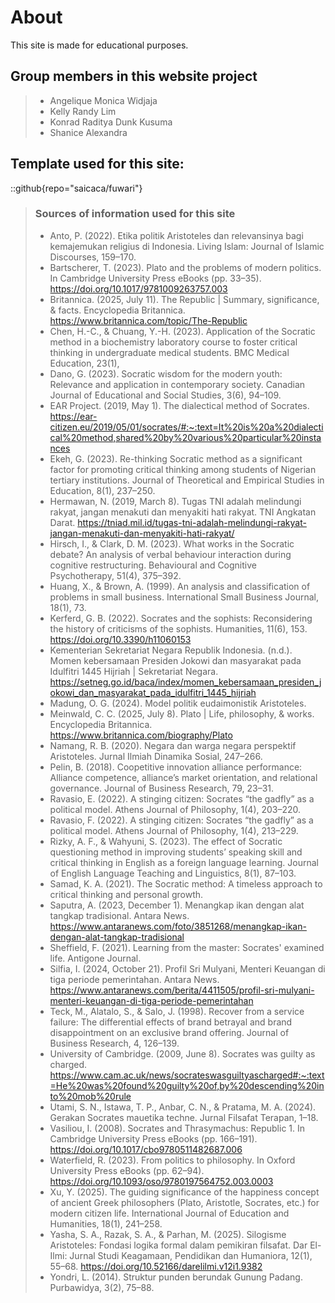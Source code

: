# About
This site is made for educational purposes.

## Group members in this website project
> - Angelique Monica Widjaja
> - Kelly Randy Lim
> - Konrad Raditya Dunk Kusuma
> - Shanice Alexandra 

## Template used for this site:
::github{repo="saicaca/fuwari"}

> ### Sources of information used for this site
> - Anto, P. (2022). Etika politik Aristoteles dan relevansinya bagi kemajemukan religius di Indonesia. Living Islam: Journal of Islamic Discourses, 159–170.
> - Bartscherer, T. (2023). Plato and the problems of modern politics. In Cambridge University Press eBooks (pp. 33–35). https://doi.org/10.1017/9781009263757.003
> - Britannica. (2025, July 11). The Republic | Summary, significance, & facts. Encyclopedia Britannica. https://www.britannica.com/topic/The-Republic
> - Chen, H.-C., & Chuang, Y.-H. (2023). Application of the Socratic method in a biochemistry laboratory course to foster critical thinking in undergraduate medical students. BMC Medical Education, 23(1),
> - Dano, G. (2023). Socratic wisdom for the modern youth: Relevance and application in contemporary society. Canadian Journal of Educational and Social Studies, 3(6), 94–109.
> - EAR Project. (2019, May 1). The dialectical method of Socrates. https://ear-citizen.eu/2019/05/01/socrates/#:~:text=It%20is%20a%20dialectical%20method,shared%20by%20various%20particular%20instances
> - Ekeh, G. (2023). Re-thinking Socratic method as a significant factor for promoting critical thinking among students of Nigerian tertiary institutions. Journal of Theoretical and Empirical Studies in Education, 8(1), 237–250.
> - Hermawan, N. (2019, March 8). Tugas TNI adalah melindungi rakyat, jangan menakuti dan menyakiti hati rakyat. TNI Angkatan Darat. https://tniad.mil.id/tugas-tni-adalah-melindungi-rakyat-jangan-menakuti-dan-menyakiti-hati-rakyat/
> - Hirsch, I., & Clark, D. M. (2023). What works in the Socratic debate? An analysis of verbal behaviour interaction during cognitive restructuring. Behavioural and Cognitive Psychotherapy, 51(4), 375–392.
> - Huang, X., & Brown, A. (1999). An analysis and classification of problems in small business. International Small Business Journal, 18(1), 73.
> - Kerferd, G. B. (2022). Socrates and the sophists: Reconsidering the history of criticisms of the sophists. Humanities, 11(6), 153. https://doi.org/10.3390/h11060153
> - Kementerian Sekretariat Negara Republik Indonesia. (n.d.). Momen kebersamaan Presiden Jokowi dan masyarakat pada Idulfitri 1445 Hijriah | Sekretariat Negara. https://setneg.go.id/baca/index/momen_kebersamaan_presiden_jokowi_dan_masyarakat_pada_idulfitri_1445_hijriah
> - Madung, O. G. (2024). Model politik eudaimonistik Aristoteles.
> - Meinwald, C. C. (2025, July 8). Plato | Life, philosophy, & works. Encyclopedia Britannica. https://www.britannica.com/biography/Plato
> - Namang, R. B. (2020). Negara dan warga negara perspektif Aristoteles. Jurnal Ilmiah Dinamika Sosial, 247–266.
> - Pelin, B. (2018). Coopetitive innovation alliance performance: Alliance competence, alliance’s market orientation, and relational governance. Journal of Business Research, 79, 23–31.
> - Ravasio, E. (2022). A stinging citizen: Socrates “the gadfly” as a political model. Athens Journal of Philosophy, 1(4), 203–220.
> - Ravasio, F. (2022). A stinging citizen: Socrates “the gadfly” as a political model. Athens Journal of Philosophy, 1(4), 213–229.
> - Rizky, A. F., & Wahyuni, S. (2023). The effect of Socratic questioning method in improving students’ speaking skill and critical thinking in English as a foreign language learning. Journal of English Language Teaching and Linguistics, 8(1), 87–103.
> - Samad, K. A. (2021). The Socratic method: A timeless approach to critical thinking and personal growth.
> - Saputra, A. (2023, December 1). Menangkap ikan dengan alat tangkap tradisional. Antara News. https://www.antaranews.com/foto/3851268/menangkap-ikan-dengan-alat-tangkap-tradisional
> - Sheffield, F. (2021). Learning from the master: Socrates' examined life. Antigone Journal.
> - Silfia, I. (2024, October 21). Profil Sri Mulyani, Menteri Keuangan di tiga periode pemerintahan. Antara News. https://www.antaranews.com/berita/4411505/profil-sri-mulyani-menteri-keuangan-di-tiga-periode-pemerintahan
> - Teck, M., Alatalo, S., & Salo, J. (1998). Recover from a service failure: The differential effects of brand betrayal and brand disappointment on an exclusive brand offering. Journal of Business Research, 4, 126–139.
> - University of Cambridge. (2009, June 8). Socrates was guilty as charged. https://www.cam.ac.uk/news/socrateswasguiltyascharged#:~:text=He%20was%20found%20guilty%20of,by%20descending%20into%20mob%20rule
> - Utami, S. N., Istawa, T. P., Anbar, C. N., & Pratama, M. A. (2024). Gerakan Socrates mauetika techne. Jurnal Filsafat Terapan, 1–18.
> - Vasiliou, I. (2008). Socrates and Thrasymachus: Republic 1. In Cambridge University Press eBooks (pp. 166–191). https://doi.org/10.1017/cbo9780511482687.006
> - Waterfield, R. (2023). From politics to philosophy. In Oxford University Press eBooks (pp. 62–94). https://doi.org/10.1093/oso/9780197564752.003.0003
> - Xu, Y. (2025). The guiding significance of the happiness concept of ancient Greek philosophers (Plato, Aristotle, Socrates, etc.) for modern citizen life. International Journal of Education and Humanities, 18(1), 241–258.
> - Yasha, S. A., Razak, S. A., & Parhan, M. (2025). Silogisme Aristoteles: Fondasi logika formal dalam pemikiran filsafat. Dar El-Ilmi: Jurnal Studi Keagamaan, Pendidikan dan Humaniora, 12(1), 55–68. https://doi.org/10.52166/darelilmi.v12i1.9382
> - Yondri, L. (2014). Struktur punden berundak Gunung Padang. Purbawidya, 3(2), 75–88.